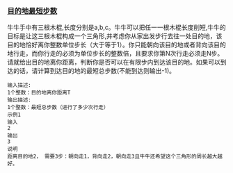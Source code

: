 ### [目的地最短步数](https://www.nowcoder.com/practice/24ec35c2a8054a7b831a5a3ea660d729?tpId=146&&tqId=33970&rp=1&ru=/ta/exam-cmbxyk&qru=/ta/exam-cmbxyk/question-ranking)

牛牛手中有三根木棍,长度分别是a,b,c。牛牛可以把任一一根木棍长度削短,牛牛的目标是让这三根木棍构成一个三角形,并考虑你从家出发步行去往一处目的地，该目的地恰好离你整数单位步长（大于等于1）。你只能朝向该目的地或者背向该目的地行走，而你行走的必须为单位步长的整数倍，且要求你第N次行走必须走N步。
请就给出目的地离你距离，判断你是否可以在有限步内到达该目的地。如果可以到达的话，请计算到达目的地的最短总步数(不能到达则输出-1)。

```
输入描述:
1个整数：目的地离你距离T
输出描述:
1个整数：最短总步数（进行了多少次行走）
示例1
输入
2
输出
3
说明
距离目的地2， 需要3步：朝向走1，背向走2，朝向走3且牛牛还希望这个三角形的周长越大越好。
```

#### 
